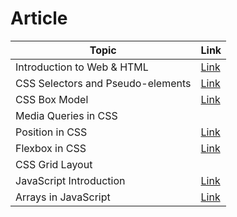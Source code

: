 # Article 

|Topic|Link|
|---|---|
|Introduction to Web & HTML|[Link](https://kodewisdom.hashnode.dev/introduction-to-web-html)|
|CSS Selectors and Pseudo-elements|[Link](https://kodewisdom.hashnode.dev/css-selectors-and-pseudo-elements)|
|CSS Box Model|[Link](https://kodewisdom.hashnode.dev/css-box-model)|
|Media Queries in CSS|[]()|
|Position in CSS|[Link](https://kodewisdom.hashnode.dev/position-in-css)|
|Flexbox in CSS|[Link](https://kodewisdom.hashnode.dev/flexbox-in-css)|
|CSS Grid Layout|[]()|
|JavaScript Introduction|[Link](https://kodewisdom.hashnode.dev/javascript-introduction)|
|Arrays in JavaScript|[Link](https://kodewisdom.hashnode.dev/arrays-in-javascript)|